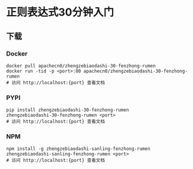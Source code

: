 # 正则表达式30分钟入门

## 下载

### Docker

```
docker pull apachecn0/zhengzebiaodashi-30-fenzhong-rumen
docker run -tid -p <port>:80 apachecn0/zhengzebiaodashi-30-fenzhong-rumen
# 访问 http://localhost:{port} 查看文档
```

### PYPI

```
pip install zhengzebiaodashi-30-fenzhong-rumen
zhengzebiaodashi-30-fenzhong-rumen <port>
# 访问 http://localhost:{port} 查看文档
```

### NPM

```
npm install -g zhengzebiaodashi-sanling-fenzhong-rumen
zhengzebiaodashi-sanling-fenzhong-rumen <port>
# 访问 http://localhost:{port} 查看文档
```